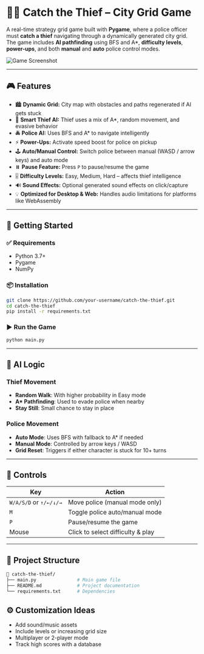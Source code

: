 # 🕵️‍♂️ Catch the Thief – City Grid Game

A real-time strategy grid game built with **Pygame**, where a police officer must **catch a thief** navigating through a dynamically generated city grid. The game includes **AI pathfinding** using BFS and A\*, **difficulty levels**, **power-ups**, and both **manual** and **auto** police control modes.

![Game Screenshot](preview.gif) <!-- Optionally add a GIF or screenshot of the game -->

---

## 🎮 Features

* 🏙️ **Dynamic Grid:** City map with obstacles and paths regenerated if AI gets stuck
* 🧠 **Smart Thief AI:** Thief uses a mix of A\*, random movement, and evasive behavior
* 🚔 **Police AI:** Uses BFS and A\* to navigate intelligently
* ⚡ **Power-Ups:** Activate speed boost for police on pickup
* 🕹️ **Auto/Manual Control:** Switch police between manual (WASD / arrow keys) and auto mode
* ⏸️ **Pause Feature:** Press `P` to pause/resume the game
* 🎚️ **Difficulty Levels:** Easy, Medium, Hard – affects thief intelligence
* 🔊 **Sound Effects:** Optional generated sound effects on click/capture
* 💡 **Optimized for Desktop & Web:** Handles audio limitations for platforms like WebAssembly

---

## 🚀 Getting Started

### ✅ Requirements

* Python 3.7+
* Pygame
* NumPy

### 📦 Installation

```bash
git clone https://github.com/your-username/catch-the-thief.git
cd catch-the-thief
pip install -r requirements.txt
```

### ▶️ Run the Game

```bash
python main.py
```

---

## 🧠 AI Logic

### Thief Movement

* **Random Walk**: With higher probability in Easy mode
* **A\* Pathfinding**: Used to evade police when nearby
* **Stay Still**: Small chance to stay in place

### Police Movement

* **Auto Mode**: Uses BFS with fallback to A\* if needed
* **Manual Mode**: Controlled by arrow keys / WASD
* **Grid Reset**: Triggers if either character is stuck for 10+ turns

---

## 🎨 Controls

| Key                    | Action                            |
| ---------------------- | --------------------------------- |
| `W/A/S/D` or `↑/←/↓/→` | Move police (manual mode only)    |
| `M`                    | Toggle police auto/manual mode    |
| `P`                    | Pause/resume the game             |
| Mouse                  | Click to select difficulty & play |

---

## 📂 Project Structure

```bash
📁 catch-the-thief/
├── main.py               # Main game file
├── README.md             # Project documentation
└── requirements.txt      # Dependencies
```

## ⚙️ Customization Ideas

* Add sound/music assets
* Include levels or increasing grid size
* Multiplayer or 2-player mode
* Track high scores with a database

